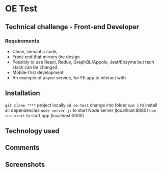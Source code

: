 # OE Test

## Technical challenge - Front-end Developer

### Requirements

- Clean, semantic code,
- Front-end that mirrors the design
- Possibly to use React, Redux, GraphQL/Appolo, Jest/Enzyme but tech stack can be changed
- Mobile-first development
- An example of async service, for FE app to interact with

## Installation

`git clone ****` project locally
`cd oe-test` change into folder
`npm i` to install all dependencies
`node server.js` to start Node server (localhost:8080)
`npm run start` to start app (localhost:3000)

## Technology used

## Comments

## Screenshots
